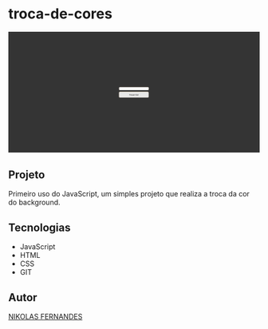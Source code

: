 # troca-de-cores

![](preview.png)

## Projeto

Primeiro uso do JavaScript, um simples projeto que realiza a troca da cor do background.

## Tecnologias 

* JavaScript
* HTML
* CSS
* GIT

## Autor

[NIKOLAS FERNANDES](https://www.linkedin.com/in/nikolasfernnds/)